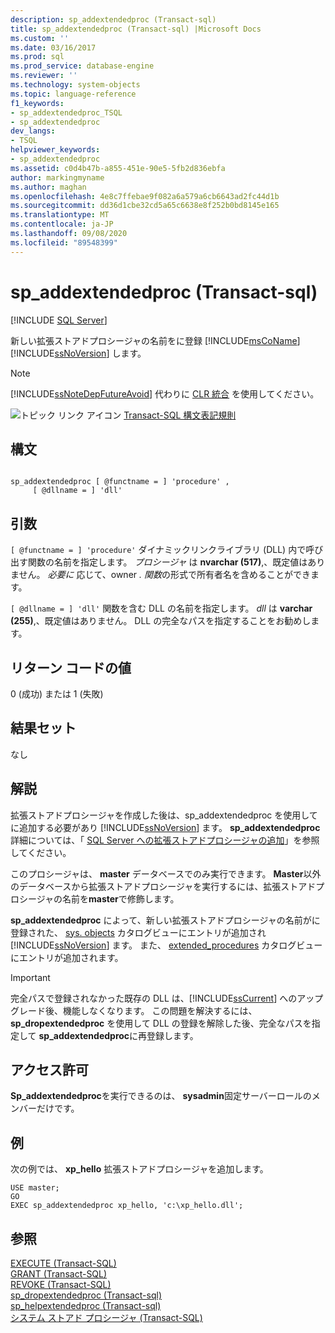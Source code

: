 ```yaml
---
description: sp_addextendedproc (Transact-sql)
title: sp_addextendedproc (Transact-sql) |Microsoft Docs
ms.custom: ''
ms.date: 03/16/2017
ms.prod: sql
ms.prod_service: database-engine
ms.reviewer: ''
ms.technology: system-objects
ms.topic: language-reference
f1_keywords:
- sp_addextendedproc_TSQL
- sp_addextendedproc
dev_langs:
- TSQL
helpviewer_keywords:
- sp_addextendedproc
ms.assetid: c0d4b47b-a855-451e-90e5-5fb2d836ebfa
author: markingmyname
ms.author: maghan
ms.openlocfilehash: 4e8c7ffebae9f082a6a579a6cb6643ad2fc44d1b
ms.sourcegitcommit: dd36d1cbe32cd5a65c6638e8f252b0bd8145e165
ms.translationtype: MT
ms.contentlocale: ja-JP
ms.lasthandoff: 09/08/2020
ms.locfileid: "89548399"
---
```

# <a name="sp_addextendedproc-transact-sql"></a>sp_addextendedproc (Transact-sql)
[!INCLUDE [SQL Server](../../includes/applies-to-version/sqlserver.md)]

  新しい拡張ストアドプロシージャの名前をに登録 [!INCLUDE[msCoName](../../includes/msconame-md.md)] [!INCLUDE[ssNoVersion](../../includes/ssnoversion-md.md)] します。  
  
> [!NOTE]  
>  [!INCLUDE[ssNoteDepFutureAvoid](../../includes/ssnotedepfutureavoid-md.md)] 代わりに [CLR 統合](../../relational-databases/clr-integration/common-language-runtime-integration-overview.md) を使用してください。  
  
 ![トピック リンク アイコン](../../database-engine/configure-windows/media/topic-link.gif "トピック リンク アイコン") [Transact-SQL 構文表記規則](../../t-sql/language-elements/transact-sql-syntax-conventions-transact-sql.md)  
  
## <a name="syntax"></a>構文  
  
```  
  
sp_addextendedproc [ @functname = ] 'procedure' ,   
     [ @dllname = ] 'dll'  
```  
  
## <a name="arguments"></a>引数  
`[ @functname = ] 'procedure'` ダイナミックリンクライブラリ (DLL) 内で呼び出す関数の名前を指定します。 *プロシージャ* は **nvarchar (517)**,、既定値はありません。 *必要に* 応じて、owner *. 関数*の形式で所有者名を含めることができます。  
  
`[ @dllname = ] 'dll'` 関数を含む DLL の名前を指定します。 *dll* は **varchar (255)**,、既定値はありません。 DLL の完全なパスを指定することをお勧めします。  
  
## <a name="return-code-values"></a>リターン コードの値  
 0 (成功) または 1 (失敗)  
  
## <a name="result-sets"></a>結果セット  
 なし  
  
## <a name="remarks"></a>解説  
 拡張ストアドプロシージャを作成した後は、sp_addextendedproc を使用してに追加する必要があり [!INCLUDE[ssNoVersion](../../includes/ssnoversion-md.md)] ます。 **sp_addextendedproc** 詳細については、「 [SQL Server への拡張ストアドプロシージャの追加](../../relational-databases/extended-stored-procedures-programming/adding-an-extended-stored-procedure-to-sql-server.md)」を参照してください。  
  
 このプロシージャは、 **master** データベースでのみ実行できます。 **Master**以外のデータベースから拡張ストアドプロシージャを実行するには、拡張ストアドプロシージャの名前を**master**で修飾します。  
  
 **sp_addextendedproc** によって、新しい拡張ストアドプロシージャの名前がに登録された、 [sys. objects](../../relational-databases/system-catalog-views/sys-objects-transact-sql.md) カタログビューにエントリが追加され [!INCLUDE[ssNoVersion](../../includes/ssnoversion-md.md)] ます。 また、 [extended_procedures](../../relational-databases/system-catalog-views/sys-extended-procedures-transact-sql.md) カタログビューにエントリが追加されます。  
  
> [!IMPORTANT]  
>  完全パスで登録されなかった既存の DLL は、[!INCLUDE[ssCurrent](../../includes/sscurrent-md.md)] へのアップグレード後、機能しなくなります。 この問題を解決するには、 **sp_dropextendedproc** を使用して DLL の登録を解除した後、完全なパスを指定して **sp_addextendedproc**に再登録します。  
  
## <a name="permissions"></a>アクセス許可  
 **Sp_addextendedproc**を実行できるのは、 **sysadmin**固定サーバーロールのメンバーだけです。  
  
## <a name="examples"></a>例  
 次の例では、 **xp_hello** 拡張ストアドプロシージャを追加します。  
  
```  
USE master;  
GO  
EXEC sp_addextendedproc xp_hello, 'c:\xp_hello.dll';  
```  
  
## <a name="see-also"></a>参照  
 [EXECUTE &#40;Transact-SQL&#41;](../../t-sql/language-elements/execute-transact-sql.md)   
 [GRANT &#40;Transact-SQL&#41;](../../t-sql/statements/grant-transact-sql.md)   
 [REVOKE &#40;Transact-SQL&#41;](../../t-sql/statements/revoke-transact-sql.md)   
 [sp_dropextendedproc &#40;Transact-sql&#41;](../../relational-databases/system-stored-procedures/sp-dropextendedproc-transact-sql.md)   
 [sp_helpextendedproc &#40;Transact-sql&#41;](../../relational-databases/system-stored-procedures/sp-helpextendedproc-transact-sql.md)   
 [システム ストアド プロシージャ &#40;Transact-SQL&#41;](../../relational-databases/system-stored-procedures/system-stored-procedures-transact-sql.md)  
  
  
